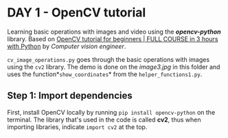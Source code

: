 # DAY 1 - OpenCV tutorial

Learning basic operations with images and video using the ***opencv-python*** library.
Based on [OpenCV tutorial for beginners | FULL COURSE in 3 hours with Python](https://youtu.be/eDIj5LuIL4A?si=gaCR-mjeaJiWvLNn) by *Computer vision engineer*.

`cv_image_operations.py` goes through the basic operations with images using the `cv2` library. The demo is done on the *image3.jpg* in this folder and uses the function*`show_coordinates`* from the `helper_functions1.py`.

## Step 1: Import dependencies

First, install OpenCV locally by running `pip install opencv-python` on the terminal. The library that's used in the code is called **cv2**, thus when importing libraries, indicate `import cv2` at the top.
